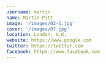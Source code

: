 ```yaml
---
username: martin
name: Martin Pitt
image: '/images/02-1.jpg'
cover: '/images/07.jpg'
location: London, U.K.
website: https://www.google.com
twitter: https://twitter.com
facebook: https://www.facebook.com
---
```

